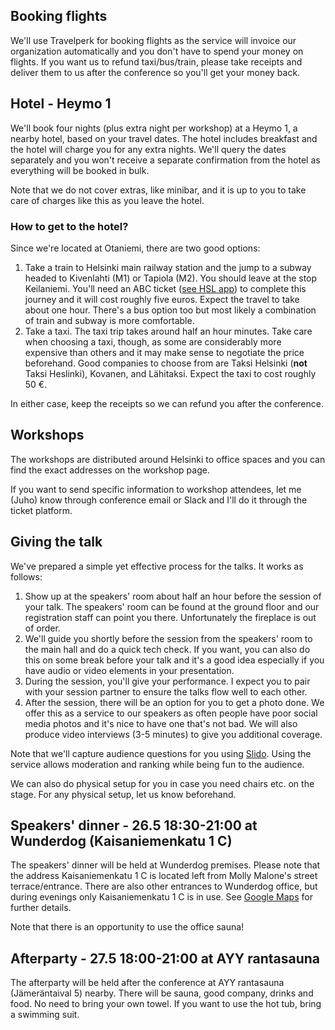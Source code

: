 ## Booking flights

We'll use Travelperk for booking flights as the service will invoice our organization automatically and you don't have to spend your money on flights. If you want us to refund taxi/bus/train, please take receipts and deliver them to us after the conference so you'll get your money back.

## Hotel - Heymo 1

We'll book four nights (plus extra night per workshop) at a Heymo 1, a nearby hotel, based on your travel dates. The hotel includes breakfast and the hotel will charge you for any extra nights. We'll query the dates separately and you won't receive a separate confirmation from the hotel as everything will be booked in bulk.

Note that we do not cover extras, like minibar, and it is up to you to take care of charges like this as you leave the hotel.

### How to get to the hotel?

Since we're located at Otaniemi, there are two good options:

1. Take a train to Helsinki main railway station and the jump to a subway headed to Kivenlahti (M1) or Tapiola (M2). You should leave at the stop Keilaniemi. You'll need an ABC ticket ([see HSL app](https://www.hsl.fi/)) to complete this journey and it will cost roughly five euros. Expect the travel to take about one hour. There's a bus option too but most likely a combination of train and subway is more comfortable.
2. Take a taxi. The taxi trip takes around half an hour minutes. Take care when choosing a taxi, though, as some are considerably more expensive than others and it may make sense to negotiate the price beforehand. Good companies to choose from are Taksi Helsinki (**not** Taksi Heslinki), Kovanen, and Lähitaksi. Expect the taxi to cost roughly 50 €.

In either case, keep the receipts so we can refund you after the conference.

## Workshops

The workshops are distributed around Helsinki to office spaces and you can find the exact addresses on the workshop page.

If you want to send specific information to workshop attendees, let me (Juho) know through conference email or Slack and I'll do it through the ticket platform.

## Giving the talk

We've prepared a simple yet effective process for the talks. It works as follows:

1. Show up at the speakers' room about half an hour before the session of your talk. The speakers' room can be found at the ground floor and our registration staff can point you there. Unfortunately the fireplace is out of order.
2. We'll guide you shortly before the session from the speakers' room to the main hall and do a quick tech check. If you want, you can also do this on some break before your talk and it's a good idea especially if you have audio or video elements in your presentation.
3. During the session, you'll give your performance. I expect you to pair with your session partner to ensure the talks flow well to each other.
4. After the session, there will be an option for you to get a photo done. We offer this as a service to our speakers as often people have poor social media photos and it's nice to have one that's not bad. We will also produce video interviews (3-5 minutes) to give you additional coverage.

Note that we'll capture audience questions for you using [Slido](https://www.slido.com/). Using the service allows moderation and ranking while being fun to the audience.

We can also do physical setup for you in case you need chairs etc. on the stage. For any physical setup, let us know beforehand.

## Speakers' dinner - 26.5 18:30-21:00 at Wunderdog (Kaisaniemenkatu 1 C)

The speakers' dinner will be held at Wunderdog premises. Please note that the address Kaisaniemenkatu 1 C is located left from Molly Malone's street terrace/entrance. There are also other entrances to Wunderdog office, but during evenings only Kaisaniemenkatu 1 C is in use. See [Google Maps](https://maps.app.goo.gl/eWtjyi22QxN3KKUU7) for further details.

Note that there is an opportunity to use the office sauna!

## Afterparty - 27.5 18:00-21:00 at AYY rantasauna

The afterparty will be held after the conference at AYY rantasauna (Jämeräntaival 5) nearby. There will be sauna, good company, drinks and food. No need to bring your own towel. If you want to use the hot tub, bring a swimming suit.
